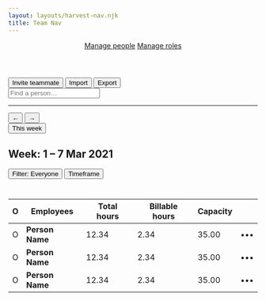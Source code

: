 ```yaml
---
layout: layouts/harvest-nav.njk
title: Team Nav
---
```


<header id="top-nav">
  <nav>
    <a href="#" class="is-active">Manage people</a>
    <a href="#">Manage roles</a>
  </nav>
</header>

<main>
  <div class="flex justify-space-between">
    <div class="flex">
      <button class="button primary mr-4">Invite teammate</button>
      <button class="button mr-4">Import</button>
      <button class="button mr-4">Export</button>
    </div>
    <input class="input" type="text" placeholder="Find a person…">
  </div>

  <hr class="mb-24 mt-16">

  <div class="flex justify-space-between">
    <div class="flex">
      <div class="button-group">
        <button class="button">&larr;</button>
        <button class="button">&rarr;</button>
      </div>
      <button class="button ml-4">This week</button>
      <h2 class="ml-8">Week: <span class="text-400">1 – 7 Mar 2021</span></h2>
    </div>
    <div class="flex">
      <button class="button ml-4"><span>Filter:</span> Everyone</button>
      <button class="button ml-4">Timeframe</button>
    </div>
  </div>

  <table class="table" style="margin-top:40px">
    <thead>
      <tr>
        <th class="no-width">O</th>
        <th class="is-sorted">Employees</th>
        <th class="text-right">Total hours</th>
        <th class="text-right">Billable hours</th>
        <th class="text-right">Capacity</th>
        <th></th>
      </tr>
    </thead>
    <tbody>
      <tr>
        <td class="no-width">O</td>
        <td><strong>Person Name</strong></td>
        <td class="text-right">12.34</td>
        <td class="text-right">2.34</td>
        <td class="text-right">35.00</td>
        <td class="no-width">•••</td>
      </tr>
      <tr>
        <td class="no-width">O</td>
        <td><strong>Person Name</strong></td>
        <td class="text-right">12.34</td>
        <td class="text-right">2.34</td>
        <td class="text-right">35.00</td>
        <td class="no-width">•••</td>
      </tr>
      <tr>
        <td class="no-width">O</td>
        <td><strong>Person Name</strong></td>
        <td class="text-right">12.34</td>
        <td class="text-right">2.34</td>
        <td class="text-right">35.00</td>
        <td class="no-width">•••</td>
      </tr>
    </tbody>
  </table>
</main>
